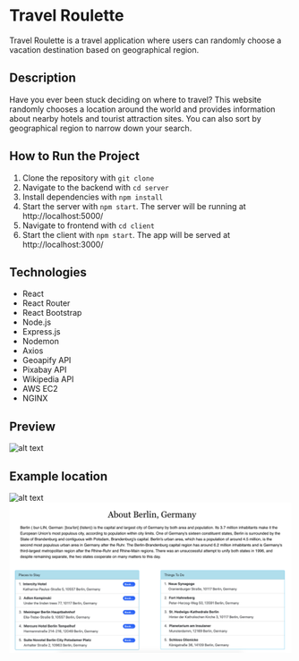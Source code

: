 # Travel Roulette
Travel Roulette is a travel application where users can randomly choose a vacation destination based on geographical region.

## Description
Have you ever been stuck deciding on where to travel? This website randomly chooses a location around the world and provides information about nearby
hotels and tourist attraction sites. You can also sort by geographical region to narrow down your search. 

## How to Run the Project
1. Clone the repository with `git clone`
2. Navigate to the backend with `cd server`
3. Install dependencies with `npm install`
4. Start the server with `npm start`. The server will be running at http://localhost:5000/
5. Navigate to frontend with `cd client`
6. Start the client with `npm start`. The app will be served at http://localhost:3000/

## Technologies
- React
- React Router
- React Bootstrap
- Node.js
- Express.js
- Nodemon
- Axios
- Geoapify API
- Pixabay API
- Wikipedia API
- AWS EC2
- NGINX

## Preview
![alt text](https://github.com/lincolnwu/TravelRoulette/blob/master/tr_homepage.png)

## Example location
![alt text](https://github.com/lincolnwu/TravelRoulette/blob/master/tr_berlin1.png)
![alt text](https://github.com/lincolnwu/TravelRoulette/blob/master/tr_berlin2.png)
